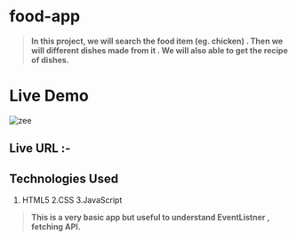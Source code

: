 # food-app
> **In this project, we will search the food item (eg. chicken) . Then we will different dishes  made from it . We will also able to get the recipe of dishes.**

# Live Demo

![zee](https://user-images.githubusercontent.com/84847269/128533484-47e39f49-75d7-458c-b26b-b92f1d162178.gif)

## Live URL :-


## Technologies Used
1. HTML5  2.CSS  3.JavaScript


>**This is a very basic app but useful to understand EventListner , fetching API.**

